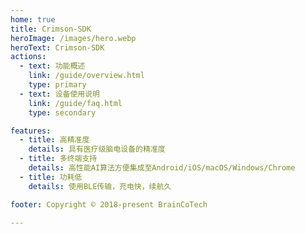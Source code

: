 ```yaml
---
home: true
title: Crimson-SDK
heroImage: /images/hero.webp
heroText: Crimson-SDK
actions:
  - text: 功能概述
    link: /guide/overview.html
    type: primary
  - text: 设备使用说明
    link: /guide/faq.html
    type: secondary

features:
  - title: 高精准度
    details: 具有医疗级脑电设备的精准度
  - title: 多终端支持
    details: ⾼性能AI算法方便集成至Android/iOS/macOS/Windows/Chrome
  - title: 功耗低
    details: 使用BLE传输，充电快，续航久

footer: Copyright © 2018-present BrainCoTech

---
```

